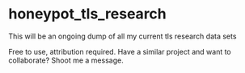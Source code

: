 # honeypot_tls_research
This will be an ongoing dump of all my current tls research data sets


Free to use, attribution required. Have a similar project and want to collaborate? Shoot me a message.
